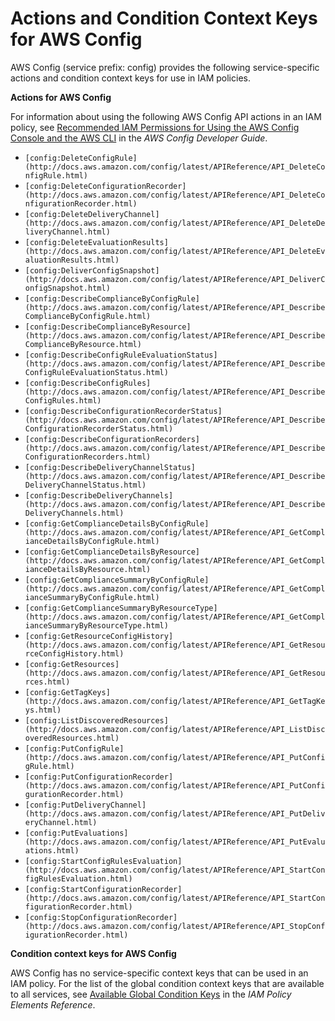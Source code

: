 # Actions and Condition Context Keys for AWS Config<a name="list_config"></a>

AWS Config \(service prefix: config\) provides the following service\-specific actions and condition context keys for use in IAM policies\.

**Actions for AWS Config**

For information about using the following AWS Config API actions in an IAM policy, see [Recommended IAM Permissions for Using the AWS Config Console and the AWS CLI](http://docs.aws.amazon.com/config/latest/developerguide/recommended-iam-permissions-using-aws-config-console-cli.html) in the *AWS Config Developer Guide*\.
+ `[config:DeleteConfigRule](http://docs.aws.amazon.com/config/latest/APIReference/API_DeleteConfigRule.html)`
+ `[config:DeleteConfigurationRecorder](http://docs.aws.amazon.com/config/latest/APIReference/API_DeleteConfigurationRecorder.html)`
+ `[config:DeleteDeliveryChannel](http://docs.aws.amazon.com/config/latest/APIReference/API_DeleteDeliveryChannel.html)`
+ `[config:DeleteEvaluationResults](http://docs.aws.amazon.com/config/latest/APIReference/API_DeleteEvaluationResults.html)`
+ `[config:DeliverConfigSnapshot](http://docs.aws.amazon.com/config/latest/APIReference/API_DeliverConfigSnapshot.html)`
+ `[config:DescribeComplianceByConfigRule](http://docs.aws.amazon.com/config/latest/APIReference/API_DescribeComplianceByConfigRule.html)`
+ `[config:DescribeComplianceByResource](http://docs.aws.amazon.com/config/latest/APIReference/API_DescribeComplianceByResource.html)`
+ `[config:DescribeConfigRuleEvaluationStatus](http://docs.aws.amazon.com/config/latest/APIReference/API_DescribeConfigRuleEvaluationStatus.html)`
+ `[config:DescribeConfigRules](http://docs.aws.amazon.com/config/latest/APIReference/API_DescribeConfigRules.html)`
+ `[config:DescribeConfigurationRecorderStatus](http://docs.aws.amazon.com/config/latest/APIReference/API_DescribeConfigurationRecorderStatus.html)`
+ `[config:DescribeConfigurationRecorders](http://docs.aws.amazon.com/config/latest/APIReference/API_DescribeConfigurationRecorders.html)`
+ `[config:DescribeDeliveryChannelStatus](http://docs.aws.amazon.com/config/latest/APIReference/API_DescribeDeliveryChannelStatus.html)`
+ `[config:DescribeDeliveryChannels](http://docs.aws.amazon.com/config/latest/APIReference/API_DescribeDeliveryChannels.html)`
+ `[config:GetComplianceDetailsByConfigRule](http://docs.aws.amazon.com/config/latest/APIReference/API_GetComplianceDetailsByConfigRule.html)`
+ `[config:GetComplianceDetailsByResource](http://docs.aws.amazon.com/config/latest/APIReference/API_GetComplianceDetailsByResource.html)`
+ `[config:GetComplianceSummaryByConfigRule](http://docs.aws.amazon.com/config/latest/APIReference/API_GetComplianceSummaryByConfigRule.html)`
+ `[config:GetComplianceSummaryByResourceType](http://docs.aws.amazon.com/config/latest/APIReference/API_GetComplianceSummaryByResourceType.html)`
+ `[config:GetResourceConfigHistory](http://docs.aws.amazon.com/config/latest/APIReference/API_GetResourceConfigHistory.html)`
+ `[config:GetResources](http://docs.aws.amazon.com/config/latest/APIReference/API_GetResources.html)`
+ `[config:GetTagKeys](http://docs.aws.amazon.com/config/latest/APIReference/API_GetTagKeys.html)`
+ `[config:ListDiscoveredResources](http://docs.aws.amazon.com/config/latest/APIReference/API_ListDiscoveredResources.html)`
+ `[config:PutConfigRule](http://docs.aws.amazon.com/config/latest/APIReference/API_PutConfigRule.html)`
+ `[config:PutConfigurationRecorder](http://docs.aws.amazon.com/config/latest/APIReference/API_PutConfigurationRecorder.html)`
+ `[config:PutDeliveryChannel](http://docs.aws.amazon.com/config/latest/APIReference/API_PutDeliveryChannel.html)`
+ `[config:PutEvaluations](http://docs.aws.amazon.com/config/latest/APIReference/API_PutEvaluations.html)`
+ `[config:StartConfigRulesEvaluation](http://docs.aws.amazon.com/config/latest/APIReference/API_StartConfigRulesEvaluation.html)`
+ `[config:StartConfigurationRecorder](http://docs.aws.amazon.com/config/latest/APIReference/API_StartConfigurationRecorder.html)`
+ `[config:StopConfigurationRecorder](http://docs.aws.amazon.com/config/latest/APIReference/API_StopConfigurationRecorder.html)`

**Condition context keys for AWS Config**

AWS Config has no service\-specific context keys that can be used in an IAM policy\. For the list of the global condition context keys that are available to all services, see [Available Global Condition Keys](reference_policies_condition-keys.md#AvailableKeys) in the *IAM Policy Elements Reference*\.